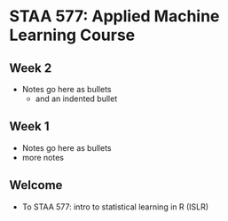 # STAA 577: Applied Machine Learning Course


## Week 2

* Notes go here as bullets
    + and an indented bullet


## Week 1

* Notes go here as bullets
* more notes


## Welcome

* To STAA 577: intro to statistical learning in R (ISLR)

